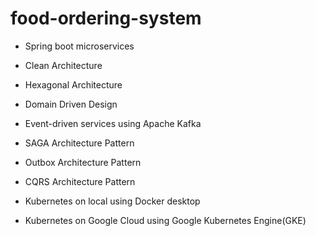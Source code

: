 # food-ordering-system

- Spring boot microservices

- Clean Architecture

- Hexagonal Architecture

- Domain Driven Design

- Event-driven services using Apache Kafka

- SAGA Architecture Pattern

- Outbox Architecture Pattern

- CQRS Architecture Pattern

- Kubernetes on local using Docker desktop

- Kubernetes on Google Cloud using Google Kubernetes Engine(GKE)
